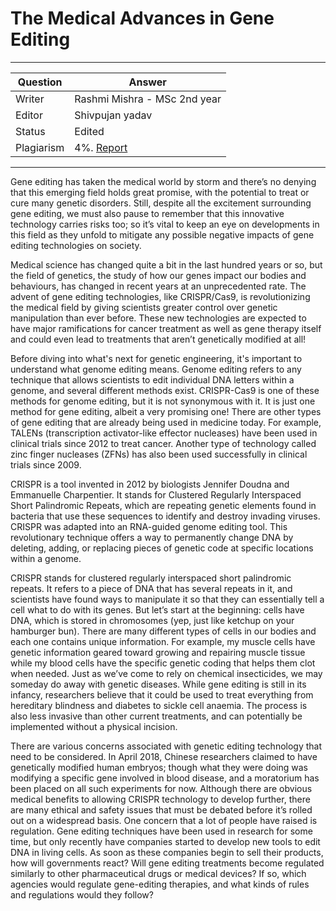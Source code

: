 # The Medical Advances in Gene Editing

---

| Question   | Answer |
| ---------- | ------ |
| Writer     | Rashmi Mishra - MSc 2nd year|
| Editor     | Shivpujan yadav|
| Status     | Edited |
| Plagiarism | 4%. [Report](https://github.com/shivpujan12/Srijan-2022/blob/main/articles/plagReports/)|

---

Gene editing has taken the medical world by storm and there’s no denying that this emerging field holds great promise, with the potential to treat or cure many genetic disorders. Still, despite all the excitement surrounding gene editing, we must also pause to remember that this innovative technology carries risks too; so it’s vital to keep an eye on developments in this field as they unfold to mitigate any possible negative impacts of gene editing technologies on society.

Medical science has changed quite a bit in the last hundred years or so, but the field of genetics, the study of how our genes impact our bodies and behaviours, has changed in recent years at an unprecedented rate. The advent of gene editing technologies, like CRISPR/Cas9, is revolutionizing the medical field by giving scientists greater control over genetic manipulation than ever before. These new technologies are expected to have major ramifications for cancer treatment as well as gene therapy itself and could even lead to treatments that aren’t genetically modified at all!

Before diving into what's next for genetic engineering, it's important to understand what genome editing means. Genome editing refers to any technique that allows scientists to edit individual DNA letters within a genome, and several different methods exist. CRISPR-Cas9 is one of these methods for genome editing, but it is not synonymous with it. It is just one method for gene editing, albeit a very promising one! There are other types of gene editing that are already being used in medicine today. For example, TALENs (transcription activator-like effector nucleases) have been used in clinical trials since 2012 to treat cancer. Another type of technology called zinc finger nucleases (ZFNs) has also been used successfully in clinical trials since 2009.

CRISPR is a tool invented in 2012 by biologists Jennifer Doudna and Emmanuelle Charpentier. It stands for Clustered Regularly Interspaced Short Palindromic Repeats, which are repeating genetic elements found in bacteria that use these sequences to identify and destroy invading viruses. CRISPR was adapted into an RNA-guided genome editing tool. This revolutionary technique offers a way to permanently change DNA by deleting, adding, or replacing pieces of genetic code at specific locations within a genome.

CRISPR stands for clustered regularly interspaced short palindromic repeats. It refers to a piece of DNA that has several repeats in it, and scientists have found ways to manipulate it so that they can essentially tell a cell what to do with its genes. But let’s start at the beginning: cells have DNA, which is stored in chromosomes (yep, just like ketchup on your hamburger bun). There are many different types of cells in our bodies and each one contains unique information. For example, my muscle cells have genetic information geared toward growing and repairing muscle tissue while my blood cells have the specific genetic coding that helps them clot when needed. Just as we’ve come to rely on chemical insecticides, we may someday do away with genetic diseases. While gene editing is still in its infancy, researchers believe that it could be used to treat everything from hereditary blindness and diabetes to sickle cell anaemia. The process is also less invasive than other current treatments, and can potentially be implemented without a physical incision.

There are various concerns associated with genetic editing technology that need to be considered. In April 2018, Chinese researchers claimed to have genetically modified human embryos; though what they were doing was modifying a specific gene involved in blood disease, and a moratorium has been placed on all such experiments for now. Although there are obvious medical benefits to allowing CRISPR technology to develop further, there are many ethical and safety issues that must be debated before it’s rolled out on a widespread basis. One concern that a lot of people have raised is regulation. Gene editing techniques have been used in research for some time, but only recently have companies started to develop new tools to edit DNA in living cells. As soon as these companies begin to sell their products, how will governments react? Will gene editing treatments become regulated similarly to other pharmaceutical drugs or medical devices? If so, which agencies would regulate gene-editing therapies, and what kinds of rules and regulations would they follow?
